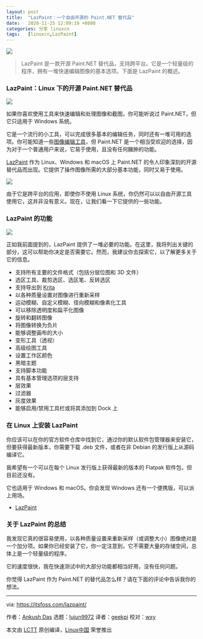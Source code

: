```yaml
---
layout: post
title:	"LazPaint：一个自由开源的 Paint.NET 替代品"
date:	2020-11-25 12:09:19 +0800 
categories:	分享 linuxcn 
tags:	[linuxcn,LazPaint]
---
```



![](/Asserts/Images//attachment/album/202011/25/120828b330z4cem3i030tl.jpg)



> 
> LazPaint 是一款开源 Paint.NET 替代品，支持跨平台。它是一个轻量级的程序，拥有一堆快速编辑图像的基本选项。下面是 LazPaint 的概述。
> 
> 
> 


### LazPaint：Linux 下的开源 Paint.NET 替代品


![](/Asserts/Images//attachment/album/202011/25/120923zqdavd1v8pcz31d8.jpg)


如果你喜欢使用工具来快速编辑和处理图像和截图，你可能听说过 Paint.NET，但它只适用于 Windows 系统。


它是一个流行的小工具，可以完成很多基本的编辑任务，同时还有一堆可用的选项。你可能知道一些[图像编辑工具](https://itsfoss.com/image-applications-ubuntu-linux/)，但 Paint.NET 是一个相当受欢迎的选择，因为对于一个普通用户来说，它易于使用，且没有任何臃肿的功能。


[LazPaint](https://lazpaint.github.io/) 作为 Linux、Windows 和 macOS 上 Paint.NET 的令人印象深刻的开源替代品而出现。它提供了操作图像所需的大部分基本功能，同时又易于使用。


![](/Asserts/Images//attachment/album/202011/25/120939fn25dzy6nqrtynby.png)


由于它是跨平台的应用，即使你不使用 Linux 系统，你仍然可以以自由开源工具使用它，这并非没有意义。现在，让我们看一下它提供的一些功能。


### LazPaint 的功能


![](/Asserts/Images//attachment/album/202011/25/120959lerz9cepsiq1jcs1.jpg)


正如我前面提到的，LazPaint 提供了一堆必要的功能。在这里，我将列出关键的部分，这可以帮助你决定是否需要它。然而，我建议你去探索它，以了解更多关于它的信息。


* 支持所有主要的文件格式（包括分层位图和 3D 文件）
* 选区工具、裁剪选区、选区笔、反转选区
* 支持导出到 [Krita](https://krita.org/en)
* 以各种质量设置对图像进行重新采样
* 运动模糊、自定义模糊、径向模糊和像素化工具
* 可以移除透明度和扁平化图像
* 旋转和翻转图像
* 将图像转换为负片
* 能够调整画布的大小
* 变形工具（透视）
* 高级绘图工具
* 设置工作区颜色
* 黑暗主题
* 支持脚本功能
* 具有基本管理选项的层支持
* 层效果
* 过滤器
* 灰度效果
* 能够启用/禁用工具栏或将其添加到 Dock 上


### 在 Linux 上安装 LazPaint


你应该可以在你的官方软件仓库中找到它，通过你的默认软件包管理器来安装它，但要获得最新版本，你需要下载 .deb 文件，或者在非 Debian 的发行版上从源码编译它。


我希望有一个可以在每个 Linux 发行版上获得最新的版本的 Flatpak 软件包，但目前还没有。


它也适用于 Windows 和 macOS。你会发现 Windows 还有一个便携版，可以派上用场。


* [LazPaint](https://lazpaint.github.io/)


### 关于 LazPaint 的总结


我发现它真的很容易使用，以各种质量设置来重新采样（或调整大小）图像绝对是一个加分项。如果你已经安装了它，你一定注意到，它不需要大量的存储空间，总体上是一个轻量级的程序。


它的速度很快，我在快速测试中的大部分功能都相当好用，没有任何问题。


你觉得 LazPaint 作为 Paint.NET 的替代品怎么样？请在下面的评论中告诉我你的想法。




---


via: <https://itsfoss.com/lazpaint/>


作者：[Ankush Das](https://itsfoss.com/author/ankush/) 选题：[lujun9972](https://github.com/lujun9972) 译者：[geekpi](https://github.com/geekpi) 校对：[wxy](https://github.com/wxy)


本文由 [LCTT](https://github.com/LCTT/TranslateProject) 原创编译，[Linux中国](https://linux.cn/) 荣誉推出
